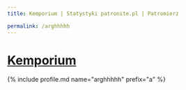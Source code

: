 ```yaml
---
title: Kemporium | Statystyki patronite.pl | Patromierz

permalink: /arghhhhh
---
```


# [Kemporium](https://patronite.pl/arghhhhh)

{% include profile.md name="arghhhhh" prefix="a" %}
